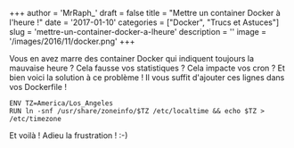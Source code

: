 +++
author = 'MrRaph_'
draft = false
title = "Mettre un container Docker à l'heure !"
date = '2017-01-10'
categories = ["Docker", "Trucs et Astuces"]
slug = 'mettre-un-container-docker-a-lheure'
description = ''
image = '/images/2016/11/docker.png'
+++

Vous en avez marre des container Docker qui indiquent toujours la mauvaise heure ? Cela fausse vos statistiques ? Cela impacte vos cron ? Et bien voici la solution à ce problème ! Il vous suffit d'ajouter ces lignes dans vos Dockerfile !

    ENV TZ=America/Los_Angeles
    RUN ln -snf /usr/share/zoneinfo/$TZ /etc/localtime && echo $TZ > /etc/timezone

Et voilà ! Adieu la frustration ! :-)